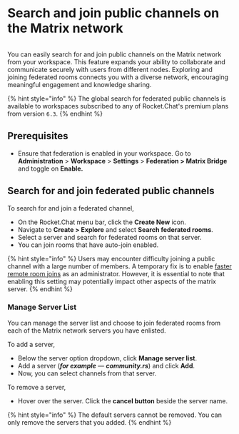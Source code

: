 # Search and join public channels on the Matrix network

<figure><img src="../../../../../../../.gitbook/assets/Premium.svg" alt=""><figcaption></figcaption></figure>

You can easily search for and join public channels on the Matrix network from your workspace. This feature expands your ability to collaborate and communicate securely with users from different nodes. Exploring and joining federated rooms connects you with a diverse network, encouraging meaningful engagement and knowledge sharing.

{% hint style="info" %}
The global search for federated public channels is available to workspaces subscribed to any of Rocket.Chat's premium plans from version `6.3`.
{% endhint %}

## Prerequisites

* Ensure that federation is enabled in your workspace. Go to **Administration** > **Workspace** > **Settings** > **Federation > Matrix Bridge** and toggle on **Enable.**

## Search for and join federated public channels

To search for and join a federated channel,

* On the Rocket.Chat menu bar, click the **Create New** icon.
* Navigate to **Create > Explore** and select **Search federated rooms**.
* Select a server and search for federated rooms on that server.
* You can join rooms that have auto-join enabled.

{% hint style="info" %}
Users may encounter difficulty joining a public channel with a large number of members. A temporary fix is to enable [faster remote room joins](https://matrix.org/blog/2022/10/18/testing-faster-remote-room-joins/) as an administrator. However, it is essential to note that enabling this setting may potentially impact other aspects of the matrix server.
{% endhint %}

### Manage Server List

You can manage the server list and choose to join federated rooms from each of the Matrix network servers you have enlisted.

To add a server,

* Below the server option dropdown, click **Manage server list**.
* Add a server (_**for example**_ — _**community.rs**_) and click **Add**.
* Now, you can select channels from that server.

To remove a server,

* Hover over the server. Click the **cancel button** beside the server name.

{% hint style="info" %}
The default servers cannot be removed. You can only remove the servers that you added.
{% endhint %}
